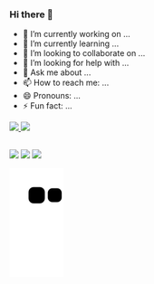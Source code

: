 ### Hi there 👋

- 🔭 I’m currently working on ...
- 🌱 I’m currently learning ...
- 👯 I’m looking to collaborate on ...
- 🤔 I’m looking for help with ...
- 💬 Ask me about ...
- 📫 How to reach me: ...
- 😄 Pronouns: ...
- ⚡ Fun fact: ...

<div>
  <a href="https://github.com/CauaSerpa">
  <img height="180em" src="https://github-readme-stats.versel.app/api?username=CauaSerpa&show_icons=true&theme=dracula&include_all_commits=true&count_private=true"/>
  <img height="180em" src="https://github-readme-stats.versel.app/api/top-langs/?username=CauaSerpa&layout=compact&langs_count=16&theme=dracula"/>
</div>

##

<div> 
  <a href="https://instagram.com/cauaserpa" target="_blank"><img src="https://img.shields.io/badge/-Instagram-%23E4405F?style=for-the-badge&logo=instagram&logoColor=white" target="_blank"></a>
  <a href = "mailto:cauaserpa092@gmail.com"><img src="https://img.shields.io/badge/-Gmail-%23333?style=for-the-badge&logo=gmail&logoColor=white" target="_blank"></a>
  <a href="https://www.linkedin.com/in/caua-serpa/" target="_blank"><img src="https://img.shields.io/badge/-LinkedIn-%230077B5?style=for-the-badge&logo=linkedin&logoColor=white" target="_blank"></a> 
 
  ![Snake animation](https://github.com/CauaSerpa/CauaSerpa/blob/output/github-contribution-grid-snake.svg)
 
</div>
